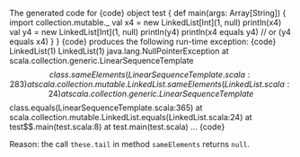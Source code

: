 The generated code for
{code}
object test {
  def main(args: Array[String]) {
    import collection.mutable._
    val x4 = new LinkedList[Int](1, null)
    println(x4)
    val y4 = new LinkedList[Int](1, null)
    println(y4)
    println(x4 equals y4) // or (y4 equals x4)
  }
}
{code}
produces the following run-time exception:
{code}
LinkedList(1)
LinkedList(1)
java.lang.NullPointerException
    at scala.collection.generic.LinearSequenceTemplate$$class.sameElements(LinearSequenceTemplate.scala:283)
    at scala.collection.mutable.LinkedList.sameElements(LinkedList.scala:24)
    at scala.collection.generic.LinearSequenceTemplate$$class.equals(LinearSequenceTemplate.scala:365)
    at scala.collection.mutable.LinkedList.equals(LinkedList.scala:24)
    at test$$.main(test.scala:8)
    at test.main(test.scala)
    ...
{code}

Reason: the call `these.tail` in method `sameElements` returns `null`.

